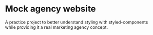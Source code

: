 # Mock agency website

A practice project to better understand styling with styled-components while providing it a real marketing agency concept.
